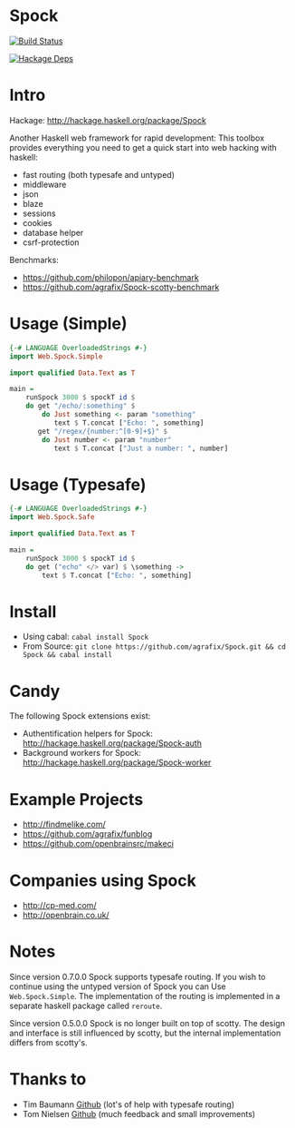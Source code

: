 Spock
=====

[![Build Status](https://travis-ci.org/agrafix/Spock.svg)](https://travis-ci.org/agrafix/Spock)

[![Hackage Deps](https://img.shields.io/hackage-deps/v/Spock.svg)](http://packdeps.haskellers.com/reverse/Spock)

# Intro

Hackage: http://hackage.haskell.org/package/Spock

Another Haskell web framework for rapid development: This toolbox provides
everything you need to get a quick start into web hacking with haskell:

* fast routing (both typesafe and untyped)
* middleware
* json
* blaze
* sessions
* cookies
* database helper
* csrf-protection

Benchmarks:

* https://github.com/philopon/apiary-benchmark
* https://github.com/agrafix/Spock-scotty-benchmark

# Usage (Simple)

```haskell
{-# LANGUAGE OverloadedStrings #-}
import Web.Spock.Simple

import qualified Data.Text as T

main =
	runSpock 3000 $ spockT id $
    do get "/echo/:something" $
        do Just something <- param "something"
           text $ T.concat ["Echo: ", something]
       get "/regex/{number:^[0-9]+$}" $
        do Just number <- param "number"
           text $ T.concat ["Just a number: ", number]
```

# Usage (Typesafe)

```haskell
{-# LANGUAGE OverloadedStrings #-}
import Web.Spock.Safe

import qualified Data.Text as T

main =
    runSpock 3000 $ spockT id $
    do get ("echo" </> var) $ \something ->
        text $ T.concat ["Echo: ", something]
```

# Install

* Using cabal: `cabal install Spock`
* From Source: `git clone https://github.com/agrafix/Spock.git && cd Spock && cabal install`

# Candy

The following Spock extensions exist:

* Authentification helpers for Spock: http://hackage.haskell.org/package/Spock-auth
* Background workers for Spock: http://hackage.haskell.org/package/Spock-worker

# Example Projects

* http://findmelike.com/
* https://github.com/agrafix/funblog
* https://github.com/openbrainsrc/makeci

# Companies using Spock

* http://cp-med.com/
* http://openbrain.co.uk/

# Notes

Since version 0.7.0.0 Spock supports typesafe routing. If you wish to continue using the untyped version of Spock you can Use `Web.Spock.Simple`. The implementation of the routing is implemented in a separate haskell package called `reroute`.

Since version 0.5.0.0 Spock is no longer built on top of scotty. The
design and interface is still influenced by scotty, but the internal
implementation differs from scotty's.

# Thanks to

* Tim Baumann [Github](https://github.com/timjb) (lot's of help with typesafe routing)
* Tom Nielsen [Github](https://github.com/glutamate)  (much feedback and small improvements)
